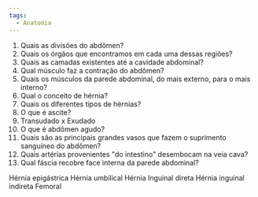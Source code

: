 ```yaml
---
tags:
  - Anatomia
---
```

1. Quais as divisões do abdômen?
2. Quais os órgãos que encontramos em cada uma dessas regiões?
3. Quais as camadas existentes até a cavidade abdominal?
4. Qual músculo faz a contração do abdômen?
5. Quais os músculos da parede abdominal, do mais externo, para o mais interno?
6. Qual o conceito de hérnia?
7. Quais os diferentes tipos de hérnias?
8. O que é ascite? 
9. Transudado x Exudado 
10. O que é abdômen agudo? 
12. Quais são as principais grandes vasos que fazem o suprimento sanguíneo do abdômen?
13. Quais artérias provenientes "do intestino" desembocam na veia cava?
14. Qual fáscia recobre face interna da parede abdominal? 


Hérnia epigástrica
Hérnia umbilical 
Hérnia Inguinal direta 
Hérnia inguinal indireta 
Femoral



